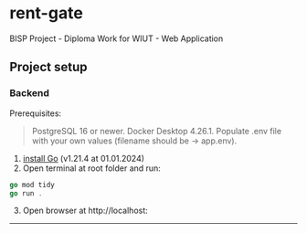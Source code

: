 # rent-gate

BISP Project - Diploma Work for WIUT - Web Application

## Project setup

### Backend

Prerequisites:

> PostgreSQL 16 or newer.
> Docker Desktop 4.26.1.
> Populate .env file with your own values (filename should be -> app.env).

1. [install Go](https://go.dev/) (v1.21.4 at 01.01.2024)
2. Open terminal at root folder and run:

```go
go mod tidy
go run .
```

3. Open browser at http://localhost:<ENV PORT>

---

<!-- ### Frontend

1. [install Node.js](https://nodejs.org/en/) LTS version (v18 or newer 01.01.2024)
2. Open terminal at `/client` folder and run:

```bash
npm install | yarn install | pnpm install
npm run dev | yarn dev     | pnpm run dev
```

3. Open browser at [http://localhost:3000](http://localhost:3000) -->
